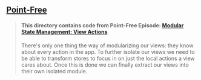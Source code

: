 ## [Point-Free](https://www.pointfree.co)

> #### This directory contains code from Point-Free Episode: [Modular State Management: View Actions](https://www.pointfree.co/episodes/ep74-modular-state-management-view-actions)
>
> There's only one thing the way of modularizing our views: they know about every action in the app. To further isolate our views we need to be able to transform stores to focus in on just the local actions a view cares about. Once this is done we can finally extract our views into their own isolated module.
